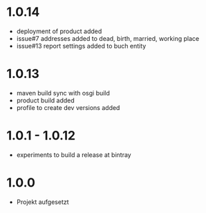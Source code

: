 # 1.0.14

* deployment of product added
* issue#7 addresses added to dead, birth, married, working place
* issue#13 report settings added to buch entity

# 1.0.13

* maven build sync with osgi build 
* product build added
* profile to create dev versions added

# 1.0.1 - 1.0.12

* experiments to build a release at bintray

# 1.0.0

* Projekt aufgesetzt
 
